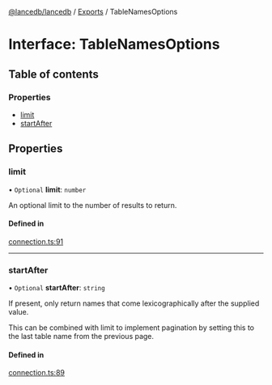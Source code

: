 [@lancedb/lancedb](../README.md) / [Exports](../modules.md) / TableNamesOptions

# Interface: TableNamesOptions

## Table of contents

### Properties

- [limit](TableNamesOptions.md#limit)
- [startAfter](TableNamesOptions.md#startafter)

## Properties

### limit

• `Optional` **limit**: `number`

An optional limit to the number of results to return.

#### Defined in

[connection.ts:91](https://github.com/universalmind303/lancedb/blob/833b375/nodejs/lancedb/connection.ts#L91)

___

### startAfter

• `Optional` **startAfter**: `string`

If present, only return names that come lexicographically after the
supplied value.

This can be combined with limit to implement pagination by setting this to
the last table name from the previous page.

#### Defined in

[connection.ts:89](https://github.com/universalmind303/lancedb/blob/833b375/nodejs/lancedb/connection.ts#L89)
